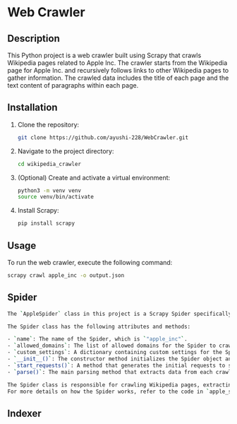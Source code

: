 # Web Crawler

## Description
This Python project is a web crawler built using Scrapy that crawls Wikipedia pages related to Apple Inc. The crawler starts from the Wikipedia page for Apple Inc. and recursively follows links to other Wikipedia pages to gather information. The crawled data includes the title of each page and the text content of paragraphs within each page.

## Installation
1. Clone the repository:
   ```bash
   git clone https://github.com/ayushi-228/WebCrawler.git
   ```

3. Navigate to the project directory:
    ```bash
    cd wikipedia_crawler
    ```

4. (Optional) Create and activate a virtual environment:
    ```bash
    python3 -m venv venv
    source venv/bin/activate
    ```

5. Install Scrapy:
    ```bash
    pip install scrapy
    ```

## Usage
To run the web crawler, execute the following command:
```bash
scrapy crawl apple_inc -o output.json
```

## Spider
```bash
The `AppleSpider` class in this project is a Scrapy Spider specifically designed to crawl Wikipedia pages related to Apple Inc. It starts from the Wikipedia page for Apple Inc. (`https://en.wikipedia.org/wiki/Apple_Inc.`) and recursively follows links to other Wikipedia pages to gather information.

The Spider class has the following attributes and methods:

- `name`: The name of the Spider, which is `"apple_inc"`.
- `allowed_domains`: The list of allowed domains for the Spider to crawl, which includes `"en.wikipedia.org"`.
- `custom_settings`: A dictionary containing custom settings for the Spider, such as the maximum depth to crawl (`DEPTH_LIMIT`) and the maximum number of pages to crawl (`MAX_PAGES`).
- `__init__()`: The constructor method initializes the Spider object and sets the initial page count.
- `start_requests()`: A method that generates the initial requests to start crawling from the specified start URLs.
- `parse()`: The main parsing method that extracts data from each crawled page and yields the extracted data as Scrapy Items. It also follows links to other Wikipedia pages for further crawling.

The Spider class is responsible for crawling Wikipedia pages, extracting relevant information such as page titles and paragraph text, and following links to continue crawling recursively.
For more details on how the Spider works, refer to the code in `apple_spider.py`.
```
## Indexer
